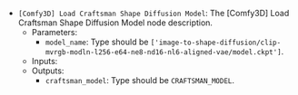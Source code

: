 - `[Comfy3D] Load Craftsman Shape Diffusion Model`: The [Comfy3D] Load Craftsman Shape Diffusion Model node description.
    - Parameters:
        - `model_name`: Type should be `['image-to-shape-diffusion/clip-mvrgb-modln-l256-e64-ne8-nd16-nl6-aligned-vae/model.ckpt']`.
    - Inputs:
    - Outputs:
        - `craftsman_model`: Type should be `CRAFTSMAN_MODEL`.

